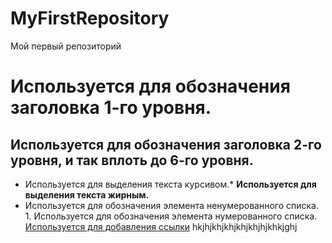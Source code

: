 # MyFirstRepository
Мой первый репозиторий
# Используется для обозначения заголовка 1-го уровня.
## Используется для обозначения заголовка 2-го уровня, и так вплоть до 6-го уровня.
*	Используется для выделения текста курсивом.* 
  	**Используется для выделения текста жирным.** 
   * Используется для обозначения элемента ненумерованного списка. 
    1.	Используется для обозначения элемента нумерованного списка. 
      [Используется для добавления ссылки](https://yandex.ru)
hkjhjkhjkhjkhjkhjhjkhkjghj
